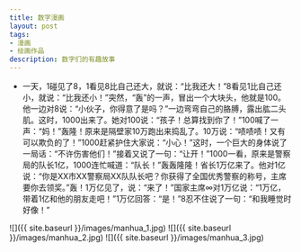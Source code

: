 ```yaml
---
title: 数字漫画
layout: post
tags:
- 漫画
- 绘画作品
description: 数字们的有趣故事
---
```


* 一天，1碰见了8，1看见8比自己还大，就说：“比我还大！”8看见1比自己还小，就说：“比我还小！”突然，“轰”的一声，冒出一个大块头，他就是100。他一边对8说：“小伙子，你得意了是吗？”一边弯弯自己的胳膊，露出肱二头肌。这时，1000出来了。她对100说：“孩子！总算找到你了！”100喊了一声：“妈！”轰隆！原来是隔壁家10万跑出来捣乱了。10万说：“啧啧啧！又有可以欺负的了！”1000赶紧护住大家说：“小心！”这时，一个巨大的身体说了一局话：“不许伤害他们！”接着又说了一句：“让开！”1000一看，原来是警察局的队长1亿，1000连忙喊道：“队长！”轰轰隆隆！省长1万亿来了。他对1亿说：“你是XX市XX警察局XX队队长吧？你获得了全国优秀警察的称号，主席要你去领奖。”轰！1万亿见了，说：“来了！”国家主席∞对1万亿说：“1万亿，带着1亿和他的朋友走吧！”1万亿回答：“是！”8忍不住说了一句：“和我睡觉时好像！”

![]({{ site.baseurl }}/images/manhua_1.jpg)
![]({{ site.baseurl }}/images/manhua_2.jpg)
![]({{ site.baseurl }}/images/manhua_3.jpg)
